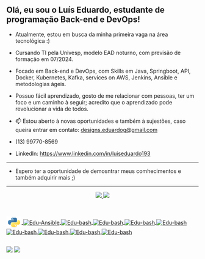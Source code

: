 ## Olá, eu sou o Luís Eduardo, estudante de programação Back-end e DevOps!
- Atualmente, estou em busca da minha primeira vaga na área tecnológica :)
- Cursando TI pela Univesp, modelo EAD noturno, com previsão de formação em 07/2024.
- Focado em Back-end e DevOps, com Skills em Java, Springboot, API, Docker, Kubernetes, Kafka, services on AWS, Jenkins, Ansible e metodologias ágeis.

- Possuo fácil aprendizado, gosto de me relacionar com pessoas, ter um foco e um caminho à seguir; acredito que o aprendizado pode revolucionar a vida de todos.
 
- 📫 Estou aberto à novas oportunidades e também à sujestões, caso queira entrar em contato: designs.eduardog@gmail.com 
- (13) 99770-8569 
- LinkedIn: https://www.linkedin.com/in/luiseduardo193
-----------------------------------------------------------------------------------------------------------------------------------------------------
-  Espero ter a oportunidade de demosntrar meus comhecimentos e também adquirir mais ;)
-----------------------------------------------------------------------------------------------------------------------------------------------------

<div align="center">
  <a href="https://github.com/TCLxEdu17">
  <img height="180em" src="https://github-readme-stats.vercel.app/api?username=TCLxEdu17&show_icons=true&theme=clean&include_all_commits=true&count_private=true"/>
  <img height="180em" src="https://github-readme-stats.vercel.app/api/top-langs/?username=TCLxEdu17&layout=compact&langs_count=7&theme=clean"/>
</div>

## 
<div style="display: inline_block"><br>
  
  <img align="center" alt="Rafa-Python" height="30" width="40" src="https://raw.githubusercontent.com/devicons/devicon/master/icons/python/python-original.svg">
  <img align="center" alt="Edu-Ansible" height="30" width="40" src="https://cdn.jsdelivr.net/gh/devicons/devicon/icons/ansible/ansible-original.svg" />
  <img align="center" alt="Edu-bash" height="30" width="40" src="https://cdn.jsdelivr.net/gh/devicons/devicon/icons/bash/bash-original.svg" />
  <img align="center" alt="Edu-bash" height="30" width="40" src="https://cdn.jsdelivr.net/gh/devicons/devicon/icons/docker/docker-plain-wordmark.svg" />
  <img align="center" alt="Edu-bash" height="30" width="40" src="https://cdn.jsdelivr.net/gh/devicons/devicon/icons/java/java-original-wordmark.svg" />
  <img align="center" alt="Edu-bash" height="30" width="40" src="https://cdn.jsdelivr.net/gh/devicons/devicon/icons/jenkins/jenkins-plain.svg" />
  <img align="center" alt="Edu-bash" height="30" width="40" src="https://cdn.jsdelivr.net/gh/devicons/devicon/icons/mysql/mysql-original-wordmark.svg" />
  <img align="center" alt="Edu-bash" height="30" width="40" src="https://cdn.jsdelivr.net/gh/devicons/devicon/icons/pandas/pandas-original-wordmark.svg" />
  <img align="center" alt="Edu-bash" height="30" width="40" src="https://cdn.jsdelivr.net/gh/devicons/devicon/icons/spring/spring-plain-wordmark.svg" />
  <img align="center" alt="Edu-bash" height="30" width="40" src="https://cdn.jsdelivr.net/gh/devicons/devicon/icons/amazonwebservices/amazonwebservices-original-wordmark.svg" />
                                  
</div>
  
  ##
<div> 
  <a href = "mailto:designs.eduardog@gmail.com"><img src="https://img.shields.io/badge/-Gmail-%23333?style=for-the-badge&logo=gmail&logoColor=white" target="_blank"></a>
  <a href="https://www.linkedin.com/in/luiseduardo193" target="_blank"><img src="https://img.shields.io/badge/-LinkedIn-%230077B5?style=for-the-badge&logo=linkedin&logoColor=white" target="_blank"></a> 
</div>
